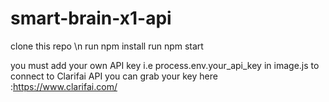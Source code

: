 # smart-brain-x1-api

clone this repo \n
run npm install
run npm start

you must add your own API key i.e process.env.your_api_key in image.js to connect to Clarifai API
you can grab your key here :https://www.clarifai.com/
